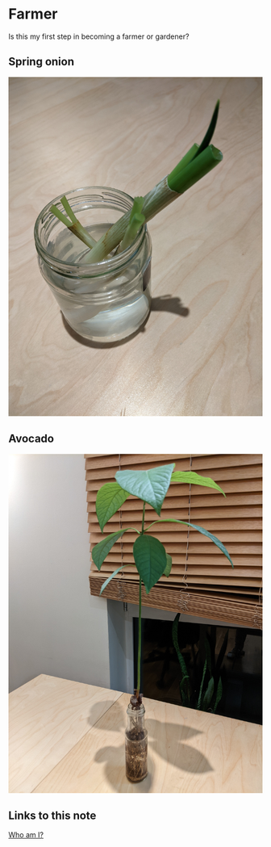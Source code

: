 # Farmer

Is this my first step in becoming a farmer or gardener?

## Spring onion

![spring onion](images/farmer/spring_onion.jpg)

## Avocado

![avocado](images/farmer/avocado.jpg)
## Links to this note

[Who am I?](index.md)
